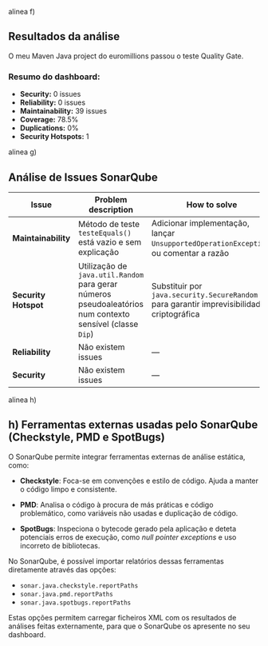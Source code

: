 alinea f)

## Resultados da análise

O meu Maven Java project do euromillions passou o teste Quality Gate.

### Resumo do dashboard:
- **Security:** 0 issues
- **Reliability:** 0 issues
- **Maintainability:** 39 issues
- **Coverage:** 78.5%
- **Duplications:** 0%
- **Security Hotspots:** 1


alinea g)

## Análise de Issues SonarQube

| Issue               | Problem description                                                                                           | How to solve                                                                                      |
|--------------------|----------------------------------------------------------------------------------------------------------------|---------------------------------------------------------------------------------------------------|
| **Maintainability**  | Método de teste `testeEquals()` está vazio e sem explicação                                                   | Adicionar implementação, lançar `UnsupportedOperationException`, ou comentar a razão              |
| **Security Hotspot** | Utilização de `java.util.Random` para gerar números pseudoaleatórios num contexto sensível (classe `Dip`)     | Substituir por `java.security.SecureRandom` para garantir imprevisibilidade criptográfica         |
| **Reliability**      | Não existem issues                                                                                            | —                                                                                                 |
| **Security**         | Não existem issues                                                                                            | —                                                                                                 |

alinea h)


## h) Ferramentas externas usadas pelo SonarQube (Checkstyle, PMD e SpotBugs)

O SonarQube permite integrar ferramentas externas de análise estática, como:

- **Checkstyle**: Foca-se em convenções e estilo de código. Ajuda a manter o código limpo e consistente.

- **PMD**: Analisa o código à procura de más práticas e código problemático, como variáveis não usadas e duplicação de código.

- **SpotBugs**: Inspeciona o bytecode gerado pela aplicação e deteta potenciais erros de execução, como *null pointer exceptions* e uso incorreto de bibliotecas.

No SonarQube, é possível importar relatórios dessas ferramentas diretamente através das opções:
- `sonar.java.checkstyle.reportPaths`
- `sonar.java.pmd.reportPaths`
- `sonar.java.spotbugs.reportPaths`

Estas opções permitem carregar ficheiros XML com os resultados de análises feitas externamente, para que o SonarQube os apresente no seu dashboard.
